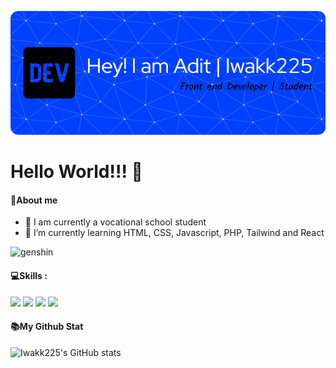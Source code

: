![Header](img/header.png)

<!--
**Iwakk225/Iwakk225** is a ✨ _special_ ✨ repository because its `README.md` (this file) appears on your GitHub profile.

Here are some ideas to get you started:

- 🔭 I’m currently working on ...
- 🌱 I’m currently learning ...
- 👯 I’m looking to collaborate on ...
- 🤔 I’m looking for help with ...
- 💬 Ask me about ...
- 📫 How to reach me: ...
- 😄 Pronouns: ...
- ⚡ Fun fact: ...
-->
# Hello World!!! 👋
#### 💫About me
- 🔭 I am currently a vocational school student
- 🌱 I’m currently learning HTML, CSS, Javascript, PHP, Tailwind and React

![genshin](https://media0.giphy.com/media/v1.Y2lkPTc5MGI3NjExM2NkNmx4dGlnNGU3N3BwMnlrdmE4Y25keWRtZ2ZsdnVreGxwNm9kaSZlcD12MV9pbnRlcm5hbF9naWZfYnlfaWQmY3Q9Zw/XcZeYnhtLpLhTIoTaD/giphy.gif)

#### 💻Skills :

<img src="https://img.shields.io/badge/HTML5-E34F26?style=for-the-badge&logo=html5&logoColor=white" />
<img src="https://img.shields.io/badge/CSS3-1572B6?style=for-the-badge&logo=css3&logoColor=white" />
<img src="https://img.shields.io/badge/JavaScript-323330?style=for-the-badge&logo=javascript&logoColor=F7DF1E" />
<img src="https://img.shields.io/badge/Bootstrap-563D7C?style=for-the-badge&logo=bootstrap&logoColor=white" />


#### 📚My Github Stat

![Iwakk225's GitHub stats](https://github-readme-stats.vercel.app/api?username=Iwakk225&show_icons=true&theme=radical)